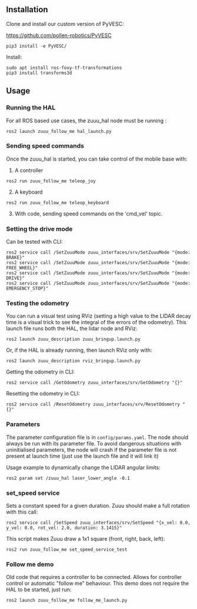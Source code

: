 ## Installation
Clone and install our custom version of PyVESC:

https://github.com/pollen-robotics/PyVESC

```
pip3 install -e PyVESC/
```

Install:
```
sudo apt install ros-foxy-tf-transformations
pip3 install transforms3d
```

## Usage
### Running the HAL
For all ROS based use cases, the zuuu_hal node must be running :
```
ros2 launch zuuu_follow_me hal_launch.py
```

### Sending speed commands
Once the zuuu_hal is started, you can take control of the mobile base with:
1) A controller
```
ros2 run zuuu_follow_me teleop_joy
```
2) A keyboard
```
ros2 run zuuu_follow_me teleop_keyboard
```
3) With code, sending speed commands on the 'cmd_vel' topic.

### Setting the drive mode
Can be tested with CLI:
```
ros2 service call /SetZuuuMode zuuu_interfaces/srv/SetZuuuMode "{mode: BRAKE}" 
ros2 service call /SetZuuuMode zuuu_interfaces/srv/SetZuuuMode "{mode: FREE_WHEEL}" 
ros2 service call /SetZuuuMode zuuu_interfaces/srv/SetZuuuMode "{mode: DRIVE}" 
ros2 service call /SetZuuuMode zuuu_interfaces/srv/SetZuuuMode "{mode: EMERGENCY_STOP}" 
```

### Testing the odometry
You can run a visual test using RViz (setting a high value to the LIDAR decay time is a visual trick to see the integral of the errors of the odometry).
This launch file runs both the HAL, the lidar node and RViz:
```
ros2 launch zuuu_description zuuu_bringup.launch.py
```

Or, if the HAL is already running, then launch RViz only with:
```
ros2 launch zuuu_description rviz_bringup.launch.py
```

Getting the odometry in CLI:
```
ros2 service call /GetOdometry zuuu_interfaces/srv/GetOdometry "{}"
```

Resetting the odometry in CLI:
```
ros2 service call /ResetOdometry zuuu_interfaces/srv/ResetOdometry "{}"
```

### Parameters
The parameter configuration file is in ```config/params.yaml```. 
The node should always be run with its parameter file. 
To avoid dangerous situations with uninitialised parameters, the node will crash if the parameter file is not present at launch time (just use the launch file and it will link it)

Usage example to dynamically change the LIDAR angular limits:
```
ros2 param set /zuuu_hal laser_lower_angle -0.1
```

### set_speed service
Sets a constant speed for a given duration. Zuuu should make a full rotation with this call:
```
ros2 service call /SetSpeed zuuu_interfaces/srv/SetSpeed "{x_vel: 0.0, y_vel: 0.0, rot_vel: 2.0, duration: 3.1415}"
```
This script makes Zuuu draw a 1x1 square (front, right, back, left):
```
ros2 run zuuu_follow_me set_speed_service_test
```
### Follow me demo
Old code that requires a controller to be connected. Allows for controller control or automatic "follow me" behaviour.
This demo does not require the HAL to be started, just run: 
```
ros2 launch zuuu_follow_me follow_me_launch.py
```


